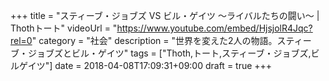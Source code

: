 +++
title =  "スティーブ・ジョブズ VS ビル・ゲイツ ～ライバルたちの闘い～ | Thothトート"
videoUrl = "https://www.youtube.com/embed/HjsjolR4Jqc?rel=0"
category = "社会"
description = "世界を変えた2人の物語。スティーブ・ジョブズとビル・ゲイツ"
tags = ["Thoth,トート,スティーブ・ジョブズ,ビルゲイツ"]
date = 2018-04-08T17:09:31+09:00
draft = true
+++

